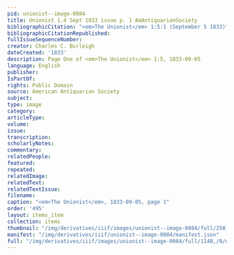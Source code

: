 ```yaml
---
pid: unionist--image-0084
title: Unionist 1.4 Sept 1833 issue p. 1 AmAntiquarianSociety
bibliographicCitation: "<em>The Unionist</em> 1:5:1 (September 5 1833)"
bibliographicCitationRepublished: 
fullIssueSequenceNumber: 
creator: Charles C. Burleigh
dateCreated: '1833'
description: Page One of <em>The Unionist</em> 1:5, 1833-09-05
language: English
publisher: 
IsPartOf: 
rights: Public Domain
source: American Antiquarian Society
subject: 
type: image
category: 
articleType: 
volume: 
issue: 
transcription: 
scholarlyNotes: 
commentary: 
relatedPeople: 
featured: 
repeated: 
relatedImage: 
relatedText: 
relatedTextIssue: 
filename: 
caption: "<em>The Unionist</em>, 1833-09-05, page 1"
order: '495'
layout: items_item
collection: items
thumbnail: "/img/derivatives/iiif/images/unionist--image-0084/full/250,/0/default.jpg"
manifest: "/img/derivatives/iiif/unionist--image-0084/manifest.json"
full: "/img/derivatives/iiif/images/unionist--image-0084/full/1140,/0/default.jpg"
---
```

